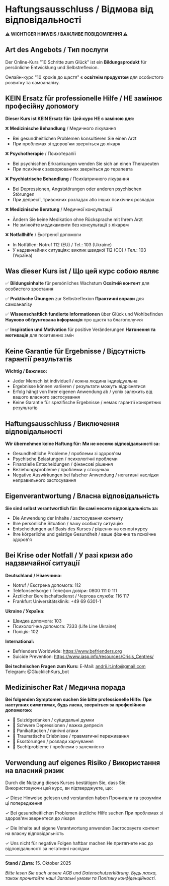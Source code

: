 ﻿# Haftungsausschluss / Відмова від відповідальності

**⚠️ WICHTIGER HINWEIS / ВАЖЛИВЕ ПОВІДОМЛЕННЯ ⚠️**

## Art des Angebots / Тип послуги

Der Online-Kurs "10 Schritte zum Glück" ist ein **Bildungsprodukt** für persönliche Entwicklung und Selbstreflexion.

Онлайн-курс "10 кроків до щастя" є **освітнім продуктом** для особистого розвитку та самоаналізу.

## KEIN Ersatz für professionelle Hilfe / НЕ замінює професійну допомогу

**Dieser Kurs ist KEIN Ersatz für:**
**Цей курс НЕ є заміною для:**

❌ **Medizinische Behandlung** / Медичного лікування
- Bei gesundheitlichen Problemen konsultieren Sie einen Arzt
- При проблемах зі здоров'ям зверніться до лікаря

❌ **Psychotherapie** / Психотерапії
- Bei psychischen Erkrankungen wenden Sie sich an einen Therapeuten
- При психічних захворюваннях зверніться до терапевта

❌ **Psychiatrische Behandlung** / Психіатричного лікування
- Bei Depressionen, Angststörungen oder anderen psychischen Störungen
- При депресії, тривожних розладах або інших психічних розладах

❌ **Medizinische Beratung** / Медичної консультації
- Ändern Sie keine Medikation ohne Rücksprache mit Ihrem Arzt
- Не змінюйте медикаменти без консультації з лікарем

❌ **Notfallhilfe** / Екстреної допомоги
- In Notfällen: Notruf 112 (EU) / Tel.: 103 (Ukraine)
- У надзвичайних ситуаціях: виклик швидкої 112 (ЄС) / Тел.: 103 (Україна)

## Was dieser Kurs ist / Що цей курс собою являє

✅ **Bildungsinhalte** für persönliches Wachstum
   **Освітній контент** для особистого зростання

✅ **Praktische Übungen** zur Selbstreflexion
   **Практичні вправи** для самоаналізу

✅ **Wissenschaftlich fundierte Informationen** über Glück und Wohlbefinden
   **Науково обґрунтована інформація** про щастя та благополуччя

✅ **Inspiration und Motivation** für positive Veränderungen
   **Натхнення та мотивація** для позитивних змін

## Keine Garantie für Ergebnisse / Відсутність гарантії результатів

**Wichtig / Важливо:**

- Jeder Mensch ist individuell / кожна людина індивідуальна
- Ergebnisse können variieren / результати можуть відрізнятися
- Erfolg hängt von Ihrer eigenen Anwendung ab / успіх залежить від вашого власного застосування
- Keine Garantie für spezifische Ergebnisse / немає гарантії конкретних результатів

## Haftungsausschluss / Виключення відповідальності

**Wir übernehmen keine Haftung für:**
**Ми не несемо відповідальності за:**

- Gesundheitliche Probleme / проблеми зі здоров'ям
- Psychische Belastungen / психологічні проблеми
- Finanzielle Entscheidungen / фінансові рішення
- Beziehungsprobleme / проблеми у стосунках
- Negative Auswirkungen bei falscher Anwendung / негативні наслідки неправильного застосування

## Eigenverantwortung / Власна відповідальність

**Sie sind selbst verantwortlich für:**
**Ви самі несете відповідальність за:**

- Die Anwendung der Inhalte / застосування контенту
- Ihre persönliche Situation / вашу особисту ситуацію
- Entscheidungen auf Basis des Kurses / рішення на основі курсу
- Ihre körperliche und geistige Gesundheit / ваше фізичне та психічне здоров'я

## Bei Krise oder Notfall / У разі кризи або надзвичайної ситуації

**Deutschland / Німеччина:**
- Notruf / Екстрена допомога: 112
- Telefonseelsorge / Телефон довіри: 0800 111 0 111
- Ärztlicher Bereitschaftsdienst / Чергова служба: 116 117
- Frankfurt Universitätsklinik: +49 69 6301-1

**Ukraine / Україна:**
- Швидка допомога: 103
- Психологічна допомога: 7333 (Life Line Ukraine)
- Поліція: 102

**International:**
- Befrienders Worldwide: https://www.befrienders.org
- Suicide Prevention: https://www.iasp.info/resources/Crisis_Centres/

**Bei technischen Fragen zum Kurs:**
E-Mail: andrii.it.info@gmail.com
Telegram: @GlucklichKurs_bot

## Medizinischer Rat / Медична порада

**Bei folgenden Symptomen suchen Sie bitte professionelle Hilfe:**
**При наступних симптомах, будь ласка, зверніться за професійною допомогою:**

- 🚨 Suizidgedanken / суїцидальні думки
- 🚨 Schwere Depressionen / важка депресія
- 🚨 Panikattacken / панічні атаки
- 🚨 Traumatische Erlebnisse / травматичні переживання
- 🚨 Essstörungen / розлади харчування
- 🚨 Suchtprobleme / проблеми з залежністю

## Verwendung auf eigenes Risiko / Використання на власний ризик

Durch die Nutzung dieses Kurses bestätigen Sie, dass Sie:
Використовуючи цей курс, ви підтверджуєте, що:

✓ Diese Hinweise gelesen und verstanden haben
  Прочитали та зрозуміли ці попередження

✓ Bei gesundheitlichen Problemen ärztliche Hilfe suchen
  При проблемах зі здоров'ям звернетеся до лікаря

✓ Die Inhalte auf eigene Verantwortung anwenden
  Застосовуєте контент на власну відповідальність

✓ Uns nicht für negative Folgen haftbar machen
  Не притягнете нас до відповідальності за негативні наслідки

---

**Stand / Дата:** 15. Oktober 2025

*Bitte lesen Sie auch unsere AGB und Datenschutzerklärung.*
*Будь ласка, також прочитайте наші Загальні умови та Політику конфіденційності.*
